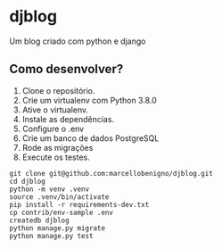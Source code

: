 # djblog
Um blog criado com python e django


## Como desenvolver?

1. Clone o repositório.
2. Crie um virtualenv com Python 3.8.0
3. Ative o virtualenv.
4. Instale as dependências.
5. Configure o .env
6. Crie um banco de dados PostgreSQL
7. Rode as migrações
8. Execute os testes.

```console
git clone git@github.com:marcellobenigno/djblog.git
cd djblog
python -m venv .venv
source .venv/bin/activate
pip install -r requirements-dev.txt
cp contrib/env-sample .env
createdb djblog
python manage.py migrate
python manage.py test
```
